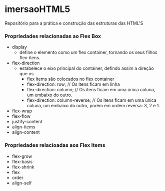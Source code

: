 # imersaoHTML5
Repositório para a prática e construção das estruturas das HTML'S

### Propriedades relacionadas ao Flex Box
- display
  - define o elemento como um flex container, tornando os seus filhos flex-itens.
- flex-direction
  - estabelece o eixo principal do container, defindo assim a direção que os
    - flex items são colocados no flex container
    - flex-direction: row; // Os itens ficam em linha
    - flex-direction: column; // Os itens ficam em uma única coluna, um embaixo   do outro.
    - flex-direction: column-reverse; // Os itens ficam em uma única coluna, um embaixo do outro, porém em ordem reversa: 3, 2 e 1.
- flex-wrap
- flex-flow
- justify-content
- align-items
- align-content

### Propriedades relacioadas aos Flex Items
- flex-grow
- flex-basis
- flex-shrink
- flex
- order
- align-self

